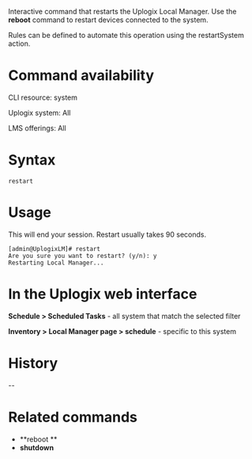 <!-- 5.4 -->

Interactive command that restarts the Uplogix Local Manager. Use the **reboot** command to restart devices connected to the system.

Rules can be defined to automate this operation using the restartSystem action.

# Command availability 

CLI resource: system

Uplogix system: All

LMS offerings: All

# Syntax 

```
restart
```

# Usage 

This will end your session. Restart usually takes 90 seconds. 

```
[admin@UplogixLM]# restart
Are you sure you want to restart? (y/n): y
Restarting Local Manager...
```

# In the Uplogix web interface

**Schedule > Scheduled Tasks** - all system that match the selected filter

**Inventory > Local Manager page > schedule** - specific to this system

# History 

--

# Related commands 

- **reboot **
- **shutdown**
